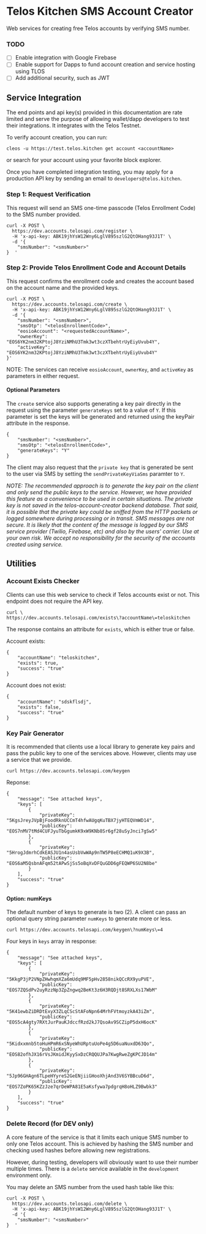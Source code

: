 
# Telos Kitchen SMS Account Creator
Web services for creating free Telos accounts by verifying SMS number.

### TODO
- [ ] Enable integration with Google Firebase
- [ ] Enable support for Dapps to fund account creation and service hosting using TLOS 
- [ ] Add additional security, such as JWT

## Service Integration
The end points and api key(s) provided in this documentation are rate limited and serve the purpose of allowing wallet/dapp developers to test their integrations. It integrates with the Telos Testnet. 

To verify account creation, you can run:
```
cleos -u https://test.telos.kitchen get account <accountName>
```

or search for your account using your favorite block explorer.

Once you have completed integration testing, you may apply for a production API key by sending an email to ```developers@telos.kitchen```.

### Step 1: Request Verification
This request will send an SMS one-time passcode (Telos Enrollment Code) to the SMS number provided. 
```
curl -X POST \
  https://dev.accounts.telosapi.com/register \
  -H 'x-api-key: ABK19jhYsW12Wny6LglV895szlG2QtOHang93J1T' \
  -d '{
	"smsNumber": "<smsNumber>"
}  '
```

### Step 2: Provide Telos Enrollment Code and Account Details
This request confirms the enrollment code and creates the account based on the account name and the provided keys. 

```
curl -X POST \
  https://dev.accounts.telosapi.com/create \
  -H 'x-api-key: ABK19jhYsW12Wny6LglV895szlG2QtOHang93J1T' \
  -d '{
    "smsNumber": "<smsNumber>",
    "smsOtp": "<telosEnrollmentCode>",
    "eosioAccount": "<requestedAccountName>",
    "ownerKey": "EOS6YK2nm32KPtojJ8YziNMhU3Tmk3wt3czXTbehtrUyEiyUvub4Y",
    "activeKey": "EOS6YK2nm32KPtojJ8YziNMhU3Tmk3wt3czXTbehtrUyEiyUvub4Y"
}'
```

NOTE: The services can receive ```eosioAccount```, ```ownerKey```, and ```activeKey``` as parameters in either request.

#### Optional Parameters
The ```create``` service also supports generating a key pair directly in the request using the parameter ```generateKeys``` set to a value of ```Y```.  If this parameter is set the keys will be generated and returned using the keyPair attribute in the response. 

```
{
    "smsNumber": "<smsNumber>",
    "smsOtp": "<telosEnrollmentCode>",
    "generateKeys": "Y"
}
```

The client may also request that the ```private key``` that is generated be sent to the user via SMS by setting the ```sendPrivateKeyViaSms``` paramter to ```Y```.

*NOTE: The recommended approach is to generate the key pair on the client and only send the public keys to the service. However, we have provided this feature as a convenience to be used in certain situations. The private key is not saved in the telos-account-creator backend database. That said, it is possible that the private key could be sniffed from the HTTP packets or logged somewhere during processing or in transit. SMS messages are not secure. It is likely that the content of the message is logged by our SMS service provider (Twilio, Firebase, etc) and also by the users' carrier. Use at your own risk. We accept no responsibility for the security of the accounts created using service.*

## Utilities
### Account Exists Checker
Clients can use this web service to check if Telos accounts exist or not. This endpoint does not require the API key. 

```
curl \
https://dev.accounts.telosapi.com/exists\?accountName\=teloskitchen
```

The response contains an attribute for ```exists```, which is either true or false.

Account exists:
```
{
    "accountName": "teloskitchen",
    "exists": true,
    "success": "true"
}
```

Account does not exist:
```
{
    "accountName": "sdskflsdj",
    "exists": false,
    "success": "true"
}
```

### Key Pair Generator
It is recommended that clients use a local library to generate key pairs and pass the public key to one of the services above. However, clients may use a service that we provide. 

```
curl https://dev.accounts.telosapi.com/keygen
```

Reponse: 
```
{
    "message": "See attached keys",
    "keys": [
        {
            "privateKey": "5KgsJreyJVpBjFoodRknUCCmT4hfwAUgqKuTBX7jyHTEQVmWD14",
            "publicKey": "EOS7nMV7tMd4CUFJyuTbGgumkK9xW9KNb8Sr6gf28uSyJnci7gSw5"
        },
        {
            "privateKey": "5HrogJdmrhCdkEASJU1n4asUsbVwWAp9nTW5P8eECHMQ1uK9X3B",
            "publicKey": "EOS6aM5QsbnAFqm52tAPwSjSs5oBqXvDFQuGDD6gFEQWP6SU2N8be"
        }
    ],
    "success": "true"
}
```

#### Option: numKeys
The default number of keys to generate is two (2).  A client can pass an optional query string parameter ```numKeys``` to generate more or less.

```
curl https://dev.accounts.telosapi.com/keygen\?numKeys\=4
```

Four keys in ```keys``` array in response:
```
{
    "message": "See attached keys",
    "keys": [
        {
            "privateKey": "5KkgP3jP2VNpZHwhqmXZa6mUdq9MF5pHv2858nikQCcRX9yuPVE",
            "publicKey": "EOS7ZQSdPv2uyRzzNp3ZpZngwq2BeKt3z6H3RQDjt8SRXLXs17WbM"
        },
        {
            "privateKey": "5K41ewbZiDRDtExyX3ZLqCScStAFoNpn64MrhFVtmoyzkA43iZm",
            "publicKey": "EOS5cA4gty7RXtJurPauKJdccfRzd2kJ7QsoAv9SCZipP5dxH6ocK"
        },
        {
            "privateKey": "5Kidxxmnb5toHuHPmR6xSNyeWhURptuUoPe4g5D6uaNuxdD63Qo",
            "publicKey": "EOS82ofhJX16rVsJKmidJKyySxDzCRQQUJPa7KwgRweZgKPCJD14m"
        },
        {
            "privateKey": "5Jp96GHAgn6TLpeHYyreS2GeENjiiGHooXhjAnd3V6SYBBcuD6d",
            "publicKey": "EOS7ZoPK65KZzJze7qrDeWPA81E5aKsfywa7pdgrqH8oHLZ9Bwbk3"
        }
    ],
    "success": "true"
}
```

### Delete Record (for DEV only)
A core feature of the service is that it limits each unique SMS number to only one Telos account. This is achieved by hashing the SMS number and checking used hashes before allowing new registrations.

However, during testing, developers will obviously want to use their number multiple times. There is a ```delete``` service available in the ```development``` environment only. 

You may delete an SMS number from the used hash table like this: 
```
curl -X POST \
  https://dev.accounts.telosapi.com/delete \
  -H 'x-api-key: ABK19jhYsW12Wny6LglV895szlG2QtOHang93J1T' \
  -d '{
	"smsNumber": "<smsNumber>"
}  '
```